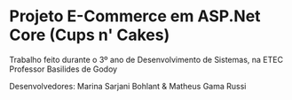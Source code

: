 <h1>Projeto E-Commerce em ASP.Net Core (Cups n' Cakes)</h1>
<p>
  Trabalho feito durante o 3º ano de Desenvolvimento de Sistemas, na ETEC Professor Basilides de Godoy
</p>
<p>
  Desenvolvedores: Marina Sarjani Bohlant & Matheus Gama Russi
</p>
